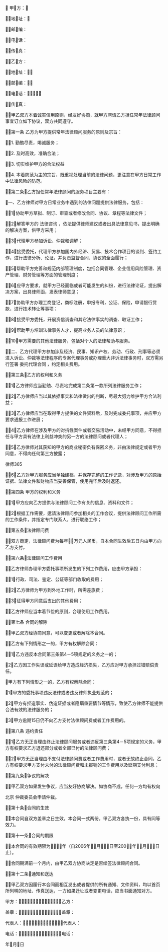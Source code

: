 
   甲方： 

 地址： 

 邮编： 

 电话： 

 传真： 

 乙方： 

 地址： 

 邮编： 

 电话： 

 传真： 

 

 甲乙双方本着诚实信用原则，经友好协商，就甲方聘请乙方担任常年法律顾问事宜订立如下协议，双方共同遵守。 

 

 第一条 乙方为甲方提供常年法律顾问服务的原则及宗旨： 

 1. 勤勉尽责，竭诚服务； 

 2. 及时高效，准确合法； 

 3. 切实维护甲方的合法权益 

 4. 本着防范为主的宗旨，既重视处理当前的法律问题，更注意在甲方日常工作中法律风险的防范。 

 第二条乙方担任常年法律顾问的服务项目主要有： 

 一、乙方律师对甲方日常业务中遇到的法律问题提供法律服务，包括： 

 1．协助甲方草拟、制订、审查或者修改合同、协议、章程等法律文件； 

 2．解答甲方的
法律咨询
，依法提供律师建议或者出具法律意见书，提出明确的解决方案，供甲方采用； 

 3．代理甲方参加诉讼、仲裁和调解； 

 4．接受委托，代理甲方参加国内外经济、贸易、技术合作项目的谈判、签约工作，进行法律分析、论证，并负责监督合同、协议的全面履行； 

 5．帮助甲方完善和规范内部管理制度，包括合同管理、企业信用风险管理、资产管理、财务管理等方面的管理制度； 

 6．应甲方要求，就甲方已经面临或者可能发生的纠纷，进行法律论证，提出解决方案，出具律师函，发表律师意见； 

 7．协助甲方办理工商登记，商标注册，申报专利，公证、保险，申请银行贷款，进行技术转让等事项； 

 8．接受甲方委托，开展资信调查和其它法律事实的调查、取证工作； 

 9．帮助甲方培训法律事务人才，提高业务人员的法律意识； 

 10．甲方需要的其他法律服务，包括对个人的法律帮助与服务。 

 二、乙方代理甲方参加涉及经济、民事、知识产权、劳动、行政、刑事等必须进入诉讼、仲裁等法律程序的专案代理事务或办理重大非诉法律事务时，双方需另行签署
委托代理合同
，约定相关费用。 

 第三条乙方的权利和义务 

 1．乙方律师应当勤勉、尽责地完成第二条第一款所列法律服务工作； 

 2．乙方律师应当以其依据事实和法律做出的判断，尽最大努力维护甲方合法利益； 

 3．乙方律师应当在取得甲方提供的文件资料后，及时完成委托事项，并应甲方要求通报工作进展； 

 4．乙方律师在涉及甲方的对抗性案件或者交易活动中，未经甲方同意，不得担任与甲方具有法律上利益冲突的另一方的法律顾问或者代理人； 

 5．乙方律师对其获知的甲方的商业秘密负有保密义务，非由法律规定或者甲方同意，不得向任何第三方披露； 





 
律师365






 6．乙方对甲方服务应当单独建档，并保存完整的工作记录，对涉及甲方的原始证据、法律文件和财物应当妥善保管，使用完毕后及时返还。 



 第四条 甲方的权利和义务 



 1．甲方应向乙方提供与法律顾问工作有关的信息、资料和文件； 



 2．根据工作需要，邀请法律顾问参加相关的工作会议，提供法律顾问工作所需的工作条件，并指定专门联系人，进行联络工作； 



 第五条法律顾问费 



 双方商定，法律顾问费为每年万元人民币，自本合同生效后五日内由甲方向乙方支付。 



 第六条法律顾问工作费用 



 乙方律师办理甲方委托事项所发生的下列工作费用，应由甲方承担： 



 1．行政、司法、鉴定、公证等部门收取的费用； 



 2．乙方律师为甲方到外地工作时，所需差旅费； 



 3．征得甲方同意后支出的其他费用； 



 乙方律师应当本着节俭的原则，合理使用工作费用。 



 第七条 合同的解除 



 甲乙双方经协商同意，可以变更或者解除本合同。 



 乙方有下列情形之一的，甲方有权解除合同： 



 1．乙方违反本合同第三条第4－5项规定的义务之一的； 



 2．乙方因工作失误或延误给甲方造成经济损失，乙方应对甲方承担过错赔偿责任。 



 甲方有下列情形之一的，乙方有权解除合同： 



 1．甲方的委托事项违反法律或者违反律师执业规范的； 



 2．甲方有捏造事实、伪造证据或者隐瞒重要情节等情形，致使乙方律师不能提供合法有效的法律服务的； 



 3．甲方逾期15日仍不向乙方支付法律顾问费或者工作费用的。 



 第八条 违约责任 



 1．乙方无正当理由终止法律顾问服务或者违反第三条第4－5项规定的义务，甲方有权要求乙方退还部分或者全部已付的法律顾问费； 



 2．甲方无正当理由不支付法律顾问费或者工作费用时，或者无故终止合同，乙方有权要求甲方支付未付的法律顾问费和未报销的工作费用以及延期支付利息； 



 第九条争议的解决 



 甲乙双方如果发生争议，应当友好协商解决。如协商不成，任何一方均有权向

北京
仲裁委员会申请仲裁。 



 第十条合同的生效 



 本合同自双方盖章之日生效。本合同一式两份，甲乙双方各执一份，具有同等效力。 



 第十一条合同的期限 



 本合同的有效期限为年（自2006年月日至200年月日止）。 



 合同期满前一个月内，由甲乙双方协商决定是否续签法律顾问合同。 



 第十二条通知和送达 



 甲乙双方因履行本合同而相互发出或者提供的所有通知、文件资料，均以首页所列明的地址、传真送达，一方如果迁址或者变更电话，应当书面通知对方。 



 



 甲方：乙方： 



 盖章：盖章： 



 代表人：代表人： 



 电话：电话： 



 年月日 



 


 

 
 
 
 
 
  


  
 

  


  


  
 
 
 
 

